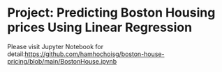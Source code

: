 # Project: Predicting Boston Housing prices Using Linear Regression

Please visit Jupyter Notebook for detail:https://github.com/hamhochoisg/boston-house-pricing/blob/main/BostonHouse.ipynb
